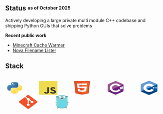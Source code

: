 ## Status <sup><sub>as of October 2025</sub></sup>

Actively developing a large private multi module C++ codebase and shipping Python GUIs that solve problems

**Recent public work**
* [Minecraft Cache Warmer](https://github.com/Luvvydev/minecraft-cache-warmer)  
* [Nova Filename Lister](https://github.com/Luvvydev/Nova-Filename-Lister)


## Stack

 <div style="display: inline_block"><br>
  <img align="center" alt="Python" height="45" width="60" src="https://raw.githubusercontent.com/devicons/devicon/master/icons/python/python-original.svg">
  &nbsp;&nbsp;&nbsp;&nbsp;&nbsp;&nbsp;&nbsp;&nbsp;&nbsp;&nbsp;
  <img align="center" alt="Javascript" height="45" width="60" src="https://raw.githubusercontent.com/devicons/devicon/master/icons/javascript/javascript-original.svg">
  &nbsp;&nbsp;&nbsp;&nbsp;&nbsp;&nbsp;&nbsp;&nbsp;&nbsp;&nbsp;
  <img align="center" alt="HTML" height="45" width="60" src="https://raw.githubusercontent.com/devicons/devicon/master/icons/html5/html5-original.svg">
  &nbsp;&nbsp;&nbsp;&nbsp;&nbsp;&nbsp;&nbsp;&nbsp;&nbsp;&nbsp;
  <img align="center" alt="C#" height="45" width="60" src="https://raw.githubusercontent.com/devicons/devicon/master/icons/csharp/csharp-original.svg">
  &nbsp;&nbsp;&nbsp;&nbsp;&nbsp;&nbsp;&nbsp;&nbsp;&nbsp;&nbsp;
  <img align="center" alt="C++" height="45" width="60" src="https://raw.githubusercontent.com/devicons/devicon/master/icons/cplusplus/cplusplus-original.svg">
  &nbsp;&nbsp;&nbsp;&nbsp;&nbsp;&nbsp;&nbsp;&nbsp;&nbsp;&nbsp;
  <img align="center" alt="Git" height="45" width="60" src="https://raw.githubusercontent.com/devicons/devicon/master/icons/git/git-original.svg">
  &nbsp;&nbsp;&nbsp;&nbsp;&nbsp;&nbsp;&nbsp;&nbsp;&nbsp;&nbsp;
  <img align="center" alt="Go" height="45" width="60" src="https://raw.githubusercontent.com/devicons/devicon/master/icons/go/go-original.svg">
  &nbsp;&nbsp;&nbsp;&nbsp;&nbsp;&nbsp;&nbsp;&nbsp;&nbsp;&nbsp;
</div>
